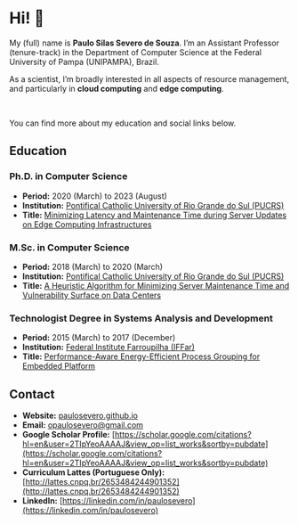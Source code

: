 <h1>Hi! 👋</h1>

My (full) name is **Paulo Silas Severo de Souza**. I’m an Assistant Professor (tenure-track) in the Department of Computer Science at the Federal University of Pampa (UNIPAMPA), Brazil.

As a scientist, I’m broadly interested in all aspects of resource management, and particularly in **cloud computing** and **edge computing**.

<br>

You can find more about my education and social links below.

## Education

### Ph.D. in Computer Science
- **Period:** 2020 (March) to 2023 (August)
- **Institution:** [Pontifical Catholic University of Rio Grande do Sul (PUCRS)](https://www.pucrs.br/en/)
- **Title:** [Minimizing Latency and Maintenance Time during Server Updates on Edge Computing Infrastructures](https://tede2.pucrs.br/)

### M.Sc. in Computer Science
- **Period:** 2018 (March) to 2020 (March)
- **Institution:** [Pontifical Catholic University of Rio Grande do Sul (PUCRS)](https://www.pucrs.br/en/)
- **Title:** [A Heuristic Algorithm for Minimizing Server Maintenance Time and Vulnerability Surface on Data Centers](https://tede2.pucrs.br/tede2/bitstream/tede/9522/2/PAULO%20SILAS%20SEVERO%20DE%20SOUZA_DIS.pdf)

### Technologist Degree in Systems Analysis and Development
- **Period:** 2015 (March) to 2017 (December)
- **Institution:** [Federal Institute Farroupilha (IFFar)](https://www.iffarroupilha.edu.br/portal?view=default)
- **Title:** [Performance-Aware Energy-Efficient Process Grouping for Embedded Platform](https://doi.org/10.1109/ISCC.2018.8538753)

## Contact

- **Website:** [paulosevero.github.io](https://paulosevero.github.io/)
- **Email:** opaulosevero@gmail.com
- **Google Scholar Profile:** [https://scholar.google.com/citations?hl=en&user=2TIpYeoAAAAJ&view_op=list_works&sortby=pubdate](https://scholar.google.com/citations?hl=en&user=2TIpYeoAAAAJ&view_op=list_works&sortby=pubdate)
- **Curriculum Lattes (Portuguese Only):** [http://lattes.cnpq.br/2653484244901352](http://lattes.cnpq.br/2653484244901352)
- **LinkedIn:** [https://linkedin.com/in/paulosevero](https://linkedin.com/in/paulosevero)
